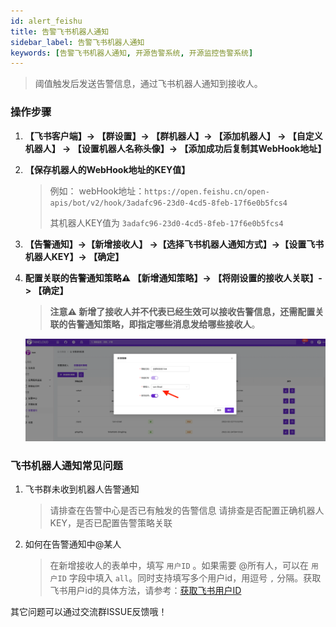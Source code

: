 ```yaml
---
id: alert_feishu
title: 告警飞书机器人通知      
sidebar_label: 告警飞书机器人通知     
keywords: [告警飞书机器人通知, 开源告警系统, 开源监控告警系统]
---
```


> 阈值触发后发送告警信息，通过飞书机器人通知到接收人。

### 操作步骤

1. **【飞书客户端】-> 【群设置】-> 【群机器人】-> 【添加机器人】 -> 【自定义机器人】 -> 【设置机器人名称头像】-> 【添加成功后复制其WebHook地址】**

2. **【保存机器人的WebHook地址的KEY值】**

    > 例如： webHook地址：`https://open.feishu.cn/open-apis/bot/v2/hook/3adafc96-23d0-4cd5-8feb-17f6e0b5fcs4`
    >
    > 其机器人KEY值为 `3adafc96-23d0-4cd5-8feb-17f6e0b5fcs4`

3. **【告警通知】->【新增接收人】 ->【选择飞书机器人通知方式】->【设置飞书机器人KEY】-> 【确定】**

4. **配置关联的告警通知策略⚠️ 【新增通知策略】-> 【将刚设置的接收人关联】-> 【确定】**

    > **注意⚠️ 新增了接收人并不代表已经生效可以接收告警信息，还需配置关联的告警通知策略，即指定哪些消息发给哪些接收人**。

    ![email](/img/docs/help/alert-notice-4.png)

### 飞书机器人通知常见问题

1. 飞书群未收到机器人告警通知

    > 请排查在告警中心是否已有触发的告警信息
    > 请排查是否配置正确机器人KEY，是否已配置告警策略关联

2. 如何在告警通知中@某人

    > 在新增接收人的表单中，填写 `用户ID` 。如果需要 @所有人，可以在 `用户ID` 字段中填入 `all`。同时支持填写多个用户id，用逗号 `,` 分隔。获取飞书用户id的具体方法，请参考：[获取飞书用户ID](https://open.feishu.cn/document/faq/trouble-shooting/how-to-get-internal-user-id)

其它问题可以通过交流群ISSUE反馈哦！
